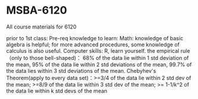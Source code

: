 # MSBA-6120
All course materials for 6120

prior to 1st class:
Pre-req knowledge to learn:
Math: knowledge of basic algebra is helpful; for more advanced procedures, some knowledge of calculus is also useful.
Computer skills: R, learn yourself.
the empirical rule（only to those bell-shaped)： 68% of the data lie within 1 std deviation of the mean, 95% of the data lie within 2 std deviations of the mean, 99.7% of the data lies within 3 std deviations of the mean.
Chebyhev's Theorem(apply to every data set)：>=3/4 of the data lie within 2 std dev of the mean; >=8/9 of the data lie within 3 std dev of the mean; >= 1-1/k^2 of the data lie within k std devs of the mean
